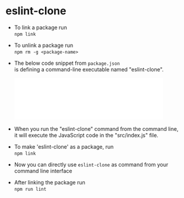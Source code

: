 # eslint-clone

- To link a package run \
`npm link`

- To unlink a package run \
`npm rm -g <package-name>`

- The below code snippet from `package.json` \
  is defining a command-line executable named "eslint-clone". 

  <!-- ![command-line executable named "eslint-clone"](/snippet1.svg) -->
  <img src="./snippet1.svg" alt="command-line executable named 'eslint-clone'" style="width: 400px;">

- When you run the "eslint-clone" command from the command line, \
  it will execute the JavaScript code in the "src/index.js" file.

- To make 'eslint-clone' as a package, run \
`npm link`

- Now you can directly use `eslint-clone` as command from your command line
  interface

- After linking the package run \
`npm run lint`